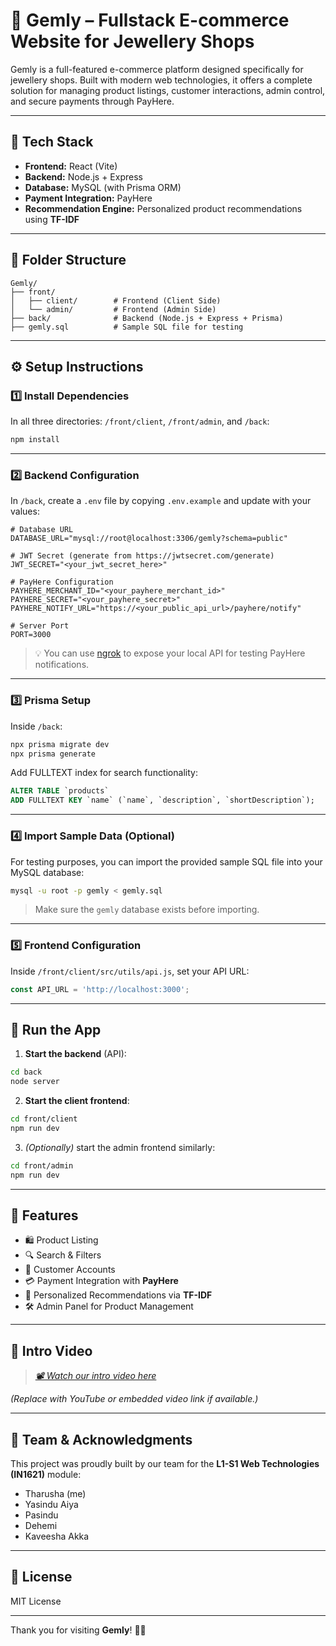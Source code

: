 # 💎 Gemly – Fullstack E-commerce Website for Jewellery Shops

Gemly is a full-featured e-commerce platform designed specifically for jewellery shops. Built with modern web technologies, it offers a complete solution for managing product listings, customer interactions, admin control, and secure payments through PayHere.

---

## 🚀 Tech Stack

- **Frontend:** React (Vite)
- **Backend:** Node.js + Express
- **Database:** MySQL (with Prisma ORM)
- **Payment Integration:** PayHere
- **Recommendation Engine:** Personalized product recommendations using **TF-IDF**

---

## 📁 Folder Structure

```plaintext
Gemly/
├── front/
│   ├── client/        # Frontend (Client Side)
│   └── admin/         # Frontend (Admin Side)
├── back/              # Backend (Node.js + Express + Prisma)
├── gemly.sql          # Sample SQL file for testing
````

---

## ⚙️ Setup Instructions

### 1️⃣ Install Dependencies

In all three directories: `/front/client`, `/front/admin`, and `/back`:

```bash
npm install
```

---

### 2️⃣ Backend Configuration

In `/back`, create a `.env` file by copying `.env.example` and update with your values:

```dotenv
# Database URL
DATABASE_URL="mysql://root@localhost:3306/gemly?schema=public"

# JWT Secret (generate from https://jwtsecret.com/generate)
JWT_SECRET="<your_jwt_secret_here>"

# PayHere Configuration
PAYHERE_MERCHANT_ID="<your_payhere_merchant_id>"
PAYHERE_SECRET="<your_payhere_secret>"
PAYHERE_NOTIFY_URL="https://<your_public_api_url>/payhere/notify"

# Server Port
PORT=3000
```

> 💡 You can use [ngrok](https://ngrok.com/) to expose your local API for testing PayHere notifications.

---

### 3️⃣ Prisma Setup

Inside `/back`:

```bash
npx prisma migrate dev
npx prisma generate
```

Add FULLTEXT index for search functionality:

```sql
ALTER TABLE `products` 
ADD FULLTEXT KEY `name` (`name`, `description`, `shortDescription`);
```

---

### 4️⃣ Import Sample Data (Optional)

For testing purposes, you can import the provided sample SQL file into your MySQL database:

```bash
mysql -u root -p gemly < gemly.sql
```

> Make sure the `gemly` database exists before importing.

---

### 5️⃣ Frontend Configuration

Inside `/front/client/src/utils/api.js`, set your API URL:

```js
const API_URL = 'http://localhost:3000';
```

---

## 🧪 Run the App

1. **Start the backend** (API):

```bash
cd back
node server
```

2. **Start the client frontend**:

```bash
cd front/client
npm run dev
```

3. *(Optionally)* start the admin frontend similarly:

```bash
cd front/admin
npm run dev
```

---

## 🔐 Features

* 🛍️ Product Listing
* 🔍 Search & Filters
* 👤 Customer Accounts
* 💳 Payment Integration with **PayHere**
* 🌟 Personalized Recommendations via **TF-IDF**
* 🛠 Admin Panel for Product Management

---

## 🎥 Intro Video

> *[📽 Watch our intro video here](videos/intro.mp4)*

*(Replace with YouTube or embedded video link if available.)*

---

## 👥 Team & Acknowledgments

This project was proudly built by our team for the **L1-S1 Web Technologies (IN1621)** module:

* Tharusha (me)
* Yasindu Aiya
* Pasindu
* Dehemi
* Kaveesha Akka

---

## 📜 License

MIT License

---

Thank you for visiting **Gemly**! 💎✨
